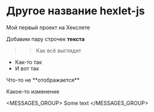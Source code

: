 # Другое название hexlet-js

Мой первый проект на Хекслете

Добавим пару строчек **текста**

>> Как всё выглядит

- Как-то так
- И вот так

<message>
Что-то не **отображается**
</message>

Какое-то изменение

<MESSAGES_GROUP>
Some text
</MESSAGES_GROUP>
